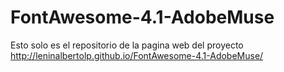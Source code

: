 FontAwesome-4.1-AdobeMuse
=========================

Esto solo es el repositorio de la pagina web del proyecto http://leninalbertolp.github.io/FontAwesome-4.1-AdobeMuse/
